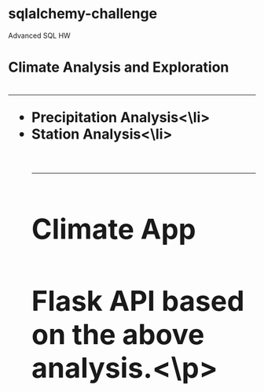 # sqlalchemy-challenge
Advanced SQL HW

<h1>Climate Analysis and Exploration<h1>
<hr>
<ul>
<li>Precipitation Analysis<\li>
<li>Station Analysis<\li>
<br>
<br>
<hr>

<h1>Climate App<h1>

<p>Flask API based on the above analysis.<\p>
